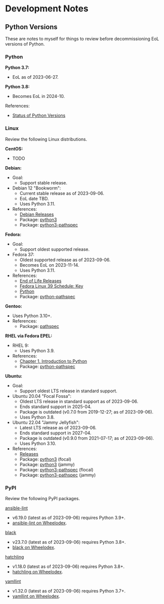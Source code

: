 
Development Notes
=================

Python Versions
---------------

These are notes to myself for things to review before decommissioning EoL versions of Python.


### Python

**Python 3.7:**

- EoL as of 2023-06-27.

**Python 3.8:**

- Becomes EoL in 2024-10.

References:

- [Status of Python Versions](https://devguide.python.org/versions/)


### Linux

Review the following Linux distributions.

**CentOS:**

- TODO

**Debian:**

- Goal:
	- Support stable release.
- Debian 12 "Bookworm":
	- Current stable release as of 2023-09-06.
	- EoL date TBD.
	- Uses Python 3.11.
- References:
	- [Debian Releases](https://wiki.debian.org/DebianReleases)
	- Package: [python3](https://packages.debian.org/stable/python3)
	- Package: [python3-pathspec](https://packages.debian.org/stable/python3-pathspec)

**Fedora:**

- Goal:
	- Support oldest supported release.
- Fedora 37:
	- Oldest supported release as of 2023-09-06.
	- Becomes EoL on 2023-11-14.
	- Uses Python 3.11.
- References:
	- [End of Life Releases
](https://docs.fedoraproject.org/en-US/releases/eol/)
	- [Fedora Linux 39 Schedule: Key
](https://fedorapeople.org/groups/schedule/f-39/f-39-key-tasks.html)
	- [Python](https://docs.fedoraproject.org/en-US/fedora/f37/release-notes/developers/Development_Python/)
	- Package: [python-pathspec](https://src.fedoraproject.org/rpms/python-pathspec)

**Gentoo:**

- Uses Python 3.10+.
- References:
	- Package: [pathspec](https://packages.gentoo.org/packages/dev-python/pathspec)

**RHEL via Fedora EPEL:**

- RHEL 9:
	- Uses Python 3.9.
- References:
	- [Chapter 1. Introduction to Python](https://access.redhat.com/documentation/en-us/red_hat_enterprise_linux/9/html/installing_and_using_dynamic_programming_languages/assembly_introduction-to-python_installing-and-using-dynamic-programming-languages#con_python-versions_assembly_introduction-to-python)
	- Package: [python-pathspec](https://src.fedoraproject.org/rpms/python-pathspec)

**Ubuntu:**

- Goal:
	- Support oldest LTS release in standard support.
- Ubuntu 20.04 "Focal Fossa":
	- Oldest LTS release in standard support as of 2023-09-06.
	- Ends standard support in 2025-04.
	- Package is outdated (v0.7.0 from 2019-12-27; as of 2023-09-06).
	- Uses Python 3.8.
- Ubuntu 22.04 "Jammy Jellyfish":
	- Latest LTS release as of 2023-09-06.
	- Ends standard support in 2027-04.
	- Package is outdated (v0.9.0 from 2021-07-17; as of 2023-09-06).
	- Uses Python 3.10.
- References:
	- [Releases](https://wiki.ubuntu.com/Releases)
	- Package: [python3](https://packages.ubuntu.com/focal/python3) (focal)
	- Package: [python3](https://packages.ubuntu.com/jammy/python3) (jammy)
	- Package: [python3-pathspec](https://packages.ubuntu.com/focal/python3-pathspec) (flocal)
	- Package: [python3-pathspec](https://packages.ubuntu.com/jammy/python3-pathspec) (jammy)


### PyPI

Review the following PyPI packages.

[ansible-lint](https://pypi.org/project/ansible-lint/)

- v6.19.0 (latest as of 2023-09-06) requires Python 3.9+.
- [ansible-lint on Wheelodex](https://www.wheelodex.org/projects/ansible-lint/).

[black](https://pypi.org/project/black/)

- v23.7.0 (latest as of 2023-09-06) requires Python 3.8+.
- [black on Wheelodex](https://www.wheelodex.org/projects/black/).


[hatchling](https://pypi.org/project/hatchling/)

- v1.18.0 (latest as of 2023-09-06) requires Python 3.8+.
- [hatchling on Wheelodex](https://www.wheelodex.org/projects/hatchling/).

[yamllint](https://pypi.org/project/yamllint/)

- v1.32.0 (latest as of 2023-09-06) requires Python 3.7+.
- [yamllint on Wheelodex](https://www.wheelodex.org/projects/yamllint/).
